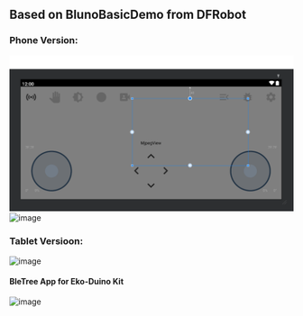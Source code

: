 ## Based on BlunoBasicDemo from DFRobot

### Phone Version:
![image](https://github.com/dannysilence/BlunoBasicDemo/raw/master/blunoBasicDemoo.png)
![image](https://user-images.githubusercontent.com/48093199/187070643-649baa38-985c-44ea-8c1f-013c9852e5c6.png)

### Tablet Versioon:
![image](https://user-images.githubusercontent.com/48093199/187070648-9f498885-138a-4054-8b38-fffae34920f4.png)


#### BleTree App for Eko-Duino Kit
![image](https://user-images.githubusercontent.com/48093199/189750278-b7e434b9-2611-467c-b72b-99f51c7360a5.png)

